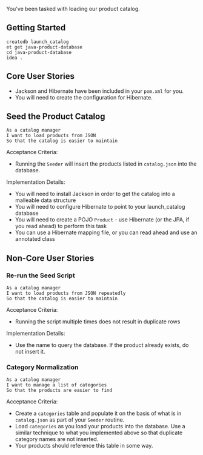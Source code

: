 You've been tasked with loading our product catalog.

## Getting Started

```no-highlight
createdb launch_catalog
et get java-product-database
cd java-product-database
idea .
```

## Core User Stories

- Jackson and Hibernate have been included in your `pom.xml` for you.
- You will need to create the configuration for Hibernate.

## Seed the Product Catalog

```no-highlight
As a catalog manager
I want to load products from JSON
So that the catalog is easier to maintain
```

Acceptance Criteria:

- Running the `Seeder` will insert the products listed in `catalog.json` into the database.

Implementation Details:

- You will need to install Jackson in order to get the catalog into a malleable data structure
- You will need to configure Hibernate to point to your launch_catalog database
- You will need to create a POJO `Product` - use Hibernate (or the JPA, if you read ahead) to perform this task
- You can use a Hibernate mapping file, or you can read ahead and use an annotated class

## Non-Core User Stories

### Re-run the Seed Script

```no-highlight
As a catalog manager
I want to load products from JSON repeatedly
So that the catalog is easier to maintain
```

Acceptance Criteria:

- Running the script multiple times does not result in duplicate rows

Implementation Details:

- Use the name to query the database. If the product already exists, do not insert it.

### Category Normalization

```no-highlight
As a catalog manager
I want to manage a list of categories
So that the products are easier to find
```

Acceptance Criteria:

- Create a `categories` table and populate it on the basis of what is in `catalog.json` as part of your `Seeder` routine.
- Load `categories` as you load your products into the database. Use a similar technique to what you implemented above so that duplicate category names are not inserted.
- Your products should reference this table in some way.